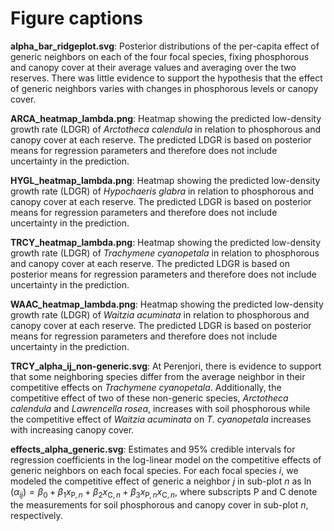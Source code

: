 # Figure captions

**alpha_bar_ridgeplot.svg**: Posterior distributions of the per-capita effect of generic neighbors on each of the four focal species, fixing phosphorous and canopy cover at their average values and averaging over the two reserves. There was little evidence to support the hypothesis that the effect of generic neighbors varies with changes in phosphorous levels or canopy cover.

**ARCA_heatmap_lambda.png**: Heatmap showing the predicted low-density growth rate (LDGR) of *Arctotheca calendula* in relation to phosphorous and canopy cover at each reserve. The predicted LDGR is based on posterior means for regression parameters and therefore does not include uncertainty in the prediction.

**HYGL_heatmap_lambda.png**: Heatmap showing the predicted low-density growth rate (LDGR) of *Hypochaeris glabra* in relation to phosphorous and canopy cover at each reserve. The predicted LDGR is based on posterior means for regression parameters and therefore does not include uncertainty in the prediction.

**TRCY_heatmap_lambda.png**: Heatmap showing the predicted low-density growth rate (LDGR) of *Trachymene cyanopetala* in relation to phosphorous and canopy cover at each reserve. The predicted LDGR is based on posterior means for regression parameters and therefore does not include uncertainty in the prediction.

**WAAC_heatmap_lambda.png**: Heatmap showing the predicted low-density growth rate (LDGR) of *Waitzia acuminata* in relation to phosphorous and canopy cover at each reserve. The predicted LDGR is based on posterior means for regression parameters and therefore does not include uncertainty in the prediction.

**TRCY_alpha_ij_non-generic.svg**: At Perenjori, there is evidence to support that some neighboring species differ from the average neighbor in their competitive effects on *Trachymene cyanopetala*. Additionally, the competitive effect of two of these non-generic species, *Arctotheca calendula* and *Lawrencella rosea*, increases with soil phosphorous while the competitive effect of *Waitzia acuminata* on *T. cyanopetala* increases with increasing canopy cover.

**effects_alpha_generic.svg**: Estimates and 95% credible intervals for regression coefficients in the log-linear model on the competitive effects of generic neighbors on each focal species. For each focal species $i$, we modeled the competitive effect of generic a neighbor $j$ in sub-plot $n$ as $\ln(\alpha_{ij}) = \beta_0 + \beta_1 x_{\text{P},n} + \beta_2 x_{\text{C},n} + \beta_3 x_{\text{P},n} x_{\text{C}, n}$, where subscripts P and C denote the measurements for soil phosphorous and canopy cover in sub-plot $n$, respectively.

